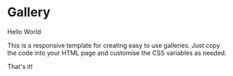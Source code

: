 # Gallery

Hello World

This is a responsive template for creating easy to use galleries.
Just copy the code into your HTML page and customise the CSS variables as needed.

That's it!
